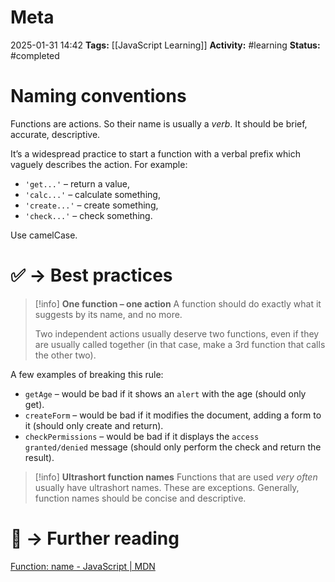 # Meta
2025-01-31 14:42
**Tags:** [[JavaScript Learning]]
**Activity:** #learning 
**Status:** #completed 

# Naming conventions
Functions are actions. So their name is usually a *verb*. It should be brief, accurate, descriptive.

It’s a widespread practice to start a function with a verbal prefix which vaguely describes the action. For example:
- `'get...'` – return a value,
- `'calc...'` – calculate something,
- `'create...'` – create something,
- `'check...'` – check something.

Use camelCase.

# ✅ → Best practices
> [!info] **One function – one action**
> A function should do exactly what it suggests by its name, and no more.
> 
> Two independent actions usually deserve two functions, even if they are usually called together (in that case, make a 3rd function that calls the other two).

A few examples of breaking this rule:
- `getAge` – would be bad if it shows an `alert` with the age (should only get).
- `createForm` – would be bad if it modifies the document, adding a form to it (should only create and return).
- `checkPermissions` – would be bad if it displays the `access granted/denied` message (should only perform the check and return the result).

> [!info] **Ultrashort function names**
> Functions that are used *very often* usually have ultrashort names.
> These are exceptions. Generally, function names should be concise and descriptive.

# 📑 → Further reading
[Function: name - JavaScript | MDN](https://developer.mozilla.org/en-US/docs/Web/JavaScript/Reference/Global_Objects/Function/name)

